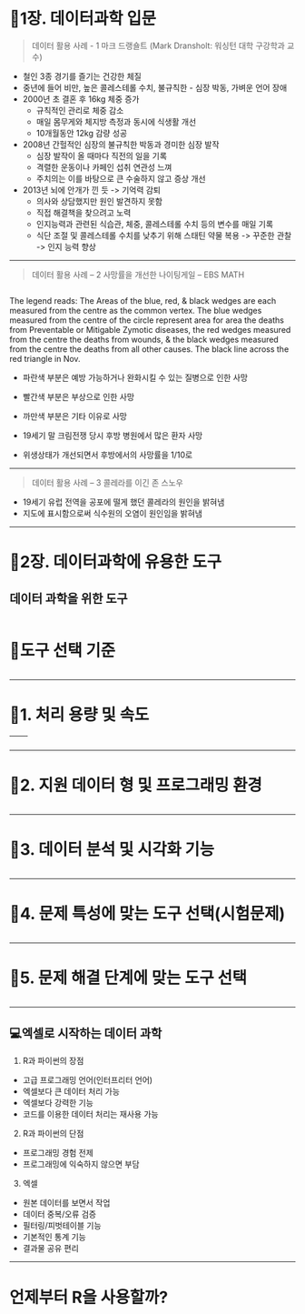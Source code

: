 <h1 id="📌1장-데이터과학-입문">📌1장. 데이터과학 입문</h1>
<blockquote>
<p>데이터 활용 사례 - 1 
마크 드랭숄트 (Mark Dransholt: 워싱턴 대학 구강학과 교수)</p>
</blockquote>
<ul>
<li>철인 3종 경기를 즐기는 건강한 체질</li>
<li>중년에 들어 비만, 높은 콜레스테롤 수치, 불규칙한 - 심장 박동, 가벼운 언어 장애</li>
<li>2000년 초 결혼 후 16kg 체중 증가<ul>
<li>규칙적인 관리로 체중 감소</li>
<li>매일 몸무게와 체지방 측정과 동시에 식생활 개선</li>
<li>10개월동안 12kg 감량 성공</li>
</ul>
</li>
<li>2008년 간헐적인 심장의 불규칙한 박동과 경미한 심장 발작<ul>
<li>심장 발작이 올 때마다 직전의 일을 기록</li>
<li>격렬한 운동이나 카페인 섭취 연관성 느껴</li>
<li>주치의는 이를 바탕으로 큰 수술하지 않고 증상 개선</li>
</ul>
</li>
<li>2013년 뇌에 안개가 낀 듯 -&gt; 기억력 감퇴<ul>
<li>의사와 상담했지만 원인 발견하지 못함</li>
<li>직접 해결책을 찾으려고 노력</li>
<li>인지능력과 관련된 식습관, 체중, 콜레스테롤 수치 등의 변수를 매일 기록</li>
<li>식단 조절 및 콜레스테롤 수치를 낮추기 위해 스태틴 약물 복용 -&gt; 꾸준한 관찰 -&gt; 인지 능력 향상</li>
</ul>
</li>
</ul>
<hr />
<blockquote>
<p>데이터 활용 사례 – 2 
사망률을 개선한 나이팅게일 – EBS MATH</p>
</blockquote>
<p><img alt="" src="https://velog.velcdn.com/images/mi_nini/post/68bc57e2-b6a8-4335-a4ad-21e7fea2a136/image.png" /></p>
<p>The legend reads: The Areas of the blue, red, &amp; black wedges are each measured from the centre as the common vertex. The blue wedges measured from the centre of the circle represent area for area the deaths from Preventable or Mitigable Zymotic diseases, the red wedges measured from the centre the deaths from wounds, &amp; the black wedges measured from the centre the deaths from all other causes. The black line across the red triangle in Nov. </p>
<ul>
<li><p>파란색 부분은 예방 가능하거나 완화시킬 수 있는 질병으로 인한 사망</p>
</li>
<li><p>빨간색 부분은 부상으로 인한 사망</p>
</li>
<li><p>까만색 부분은 기타 이유로 사망</p>
</li>
<li><p>19세기 말 크림전쟁 당시 후방 병원에서 많은 환자 사망</p>
</li>
<li><p>위생상태가 개선되면서 후방에서의 사망률을 1/10로</p>
</li>
</ul>
<hr />
<blockquote>
<p>데이터 활용 사례 – 3 
콜레라를 이긴 존 스노우</p>
</blockquote>
<ul>
<li>19세기 유럽 전역을 공포에 떨게 했던 콜레라의 원인을 밝혀냄</li>
<li>지도에 표시함으로써 식수원의 오염이 원인임을 밝혀냄
<img alt="" src="https://velog.velcdn.com/images/mi_nini/post/025d6117-7be8-4a37-94f6-23e924515bd0/image.png" /></li>
</ul>
<hr />
<h1 id="📌2장-데이터과학에-유용한-도구">📌2장. 데이터과학에 유용한 도구</h1>
<h2 id="데이터-과학을-위한-도구">데이터 과학을 위한 도구</h2>
<p><img alt="" src="https://velog.velcdn.com/images/mi_nini/post/08f3077b-ba0f-4903-ba11-981427882bab/image.png" /></p>
<h1 id="📝도구-선택-기준">📝도구 선택 기준</h1>
<p><img alt="" src="https://velog.velcdn.com/images/mi_nini/post/63f0b6d3-7849-4b1f-b529-b5c43dcdbd9f/image.png" /></p>
<hr />
<h1 id="📌1-처리-용량-및-속도">📌1. 처리 용량 및 속도</h1>
<table>
<thead>
<tr>
<th><img alt="" src="https://velog.velcdn.com/images/mi_nini/post/960171b6-692c-47ba-a71f-9bcc1af94d3c/image.png" /></th>
<th><img alt="" src="https://velog.velcdn.com/images/mi_nini/post/2b745ceb-a01e-4129-83bb-8617ed5f59bc/image.png" /></th>
</tr>
</thead>
</table>
<hr />
<h1 id="📌2-지원-데이터-형-및-프로그래밍-환경">📌2. 지원 데이터 형 및 프로그래밍 환경</h1>
<p><img alt="" src="https://velog.velcdn.com/images/mi_nini/post/9861f924-8b9f-4c2d-b943-ec67cf9bcdb5/image.png" /></p>
<hr />
<h1 id="📌3-데이터-분석-및-시각화-기능">📌3. 데이터 분석 및 시각화 기능</h1>
<p><img alt="" src="https://velog.velcdn.com/images/mi_nini/post/7eea9088-f643-4d95-8fd9-66c0ecc4fe90/image.png" /></p>
<hr />
<h1 id="📌4-문제-특성에-맞는-도구-선택시험문제">📌4. 문제 특성에 맞는 도구 선택(시험문제)</h1>
<p><img alt="" src="https://velog.velcdn.com/images/mi_nini/post/ae5a8255-f9f6-4528-a2d3-3182ddc23411/image.png" /></p>
<hr />
<h1 id="📌5-문제-해결-단계에-맞는-도구-선택">📌5. 문제 해결 단계에 맞는 도구 선택</h1>
<p><img alt="" src="https://velog.velcdn.com/images/mi_nini/post/520dafe1-b5ed-4093-a2ff-694b16a8d3b2/image.png" /></p>
<hr />
<h2 id="💻엑셀로-시작하는-데이터-과학">💻엑셀로 시작하는 데이터 과학</h2>
<ol>
<li>R과 파이썬의 장점</li>
</ol>
<ul>
<li>고급 프로그래밍 언어(인터프리터 언어)</li>
<li>엑셀보다 큰 데이터 처리 가능</li>
<li>엑셀보다 강력한 기능</li>
<li>코드를 이용한 데이터 처리는 재사용 가능</li>
</ul>
<ol start="2">
<li>R과 파이썬의 단점</li>
</ol>
<ul>
<li>프로그래밍 경험 전제</li>
<li>프로그래밍에 익숙하지 않으면 부담</li>
</ul>
<ol start="3">
<li>엑셀</li>
</ol>
<ul>
<li>원본 데이터를 보면서 작업</li>
<li>데이터 중복/오류 검증</li>
<li>필터링/피벗테이블 기능</li>
<li>기본적인 통계 기능</li>
<li>결과물 공유 편리</li>
</ul>
<hr />
<h1 id="언제부터-r을-사용할까">언제부터 R을 사용할까?</h1>
<p><img alt="" src="https://velog.velcdn.com/images/mi_nini/post/6d8f5fec-03eb-4011-8b98-97a203df83c7/image.png" /></p>